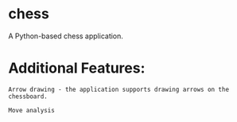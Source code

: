 # chess
A Python-based chess application.

# Additional Features:

    Arrow drawing - the application supports drawing arrows on the chessboard.

    Move analysis